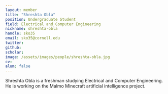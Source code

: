 ```yaml
---
layout: member
title: "Shreshta Obla"
position: Undergraduate Student
field: Electrical and Computer Engineering
nickname: shreshta-obla
handle: sko35
email: sko35@cornell.edu
twitter:
github:
scholar:
image: /assets/images/people/shreshta-obla.jpg
cv:
alum: false
---
```

Shreshta Obla is a freshman studying Electrical and Computer Engineering. He is working on the Malmo Minecraft artificial intelligence project.
